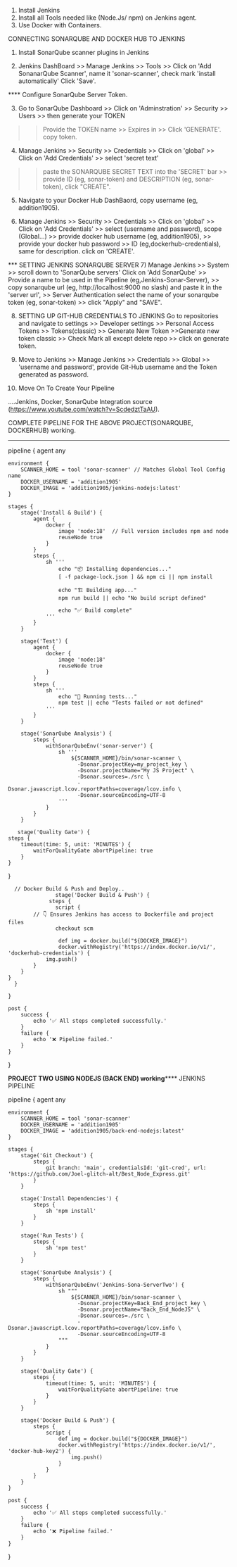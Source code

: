 1) Install Jenkins
2) Install all Tools needed like (Node.Js/ npm) on Jenkins agent.
3) Use Docker with Containers.


CONNECTING SONARQUBE AND DOCKER HUB TO JENKINS
1) Install SonarQube scanner plugins in Jenkins 

2) Jenkins DashBoard >> Manage Jenkins >> Tools >> Click on 'Add SonanarQube Scanner', name it 'sonar-scanner', check mark 'install automatically' Click 'Save'.

**** Configure SonarQube Server Token.

3) Go to SonarQube Dashboard >> Click on 'Adminstration'  >> Security >> Users >> then generate your TOKEN
 >> Provide the TOKEN name >> Expires in >> Click 'GENERATE'. copy token.

4) Manage Jenkins >> Security >> Credentials >> Click on 'global' >> Click on 'Add Credentials' >> select 'secret text'
>> paste the SONARQUBE SECRET TEXT into the 'SECRET' bar >> provide ID (eg, sonar-token) and DESCRIPTION (eg, sonar-token), click "CREATE".

5) Navigate to your Docker Hub DashBaord, copy username (eg, addition1905).

6) Manage Jenkins >> Security >> Credentials >> Click on 'global' >> Click on 'Add Credentials'  >> select (username and password), scope (Global...) >> provide docker hub username (eg, addition1905), >> provide your docker hub password >> ID (eg,dockerhub-credentials), same for description. click on 'CREATE'.

*** SETTING JENKINS SONARQUBE SERVER
7) Manage Jenkins >> System >> scroll down to 'SonarQube servers' Click on 'Add SonarQube' >> Provide a name to be used in the Pipeline (eg,Jenkins-Sonar-Server), >> copy sonarqube url (eg, http://localhost:9000 no slash) and paste it in the 'server url', >> Server Authentication select the name of your sonarqube token (eg, sonar-token) >> click "Apply" and "SAVE".


8) SETTING UP GIT-HUB CREDENTIALS TO JENKINS
 Go to repositories and navigate to settings >> Developer settings >> Personal Access Tokens >> Tokens(classic) >> Generate New Token >>Generate new token classic >> Check Mark all except delete repo >> click on generate token.

 9) Move to Jenkins >> Manage Jenkins >> Credentials >> Global >> 'username and password', provide Git-Hub username and the Token generated as password.

10) Move On To Create Your Pipeline

....Jenkins, Docker, SonarQube Integration source (https://www.youtube.com/watch?v=ScdedztTaAU).


   COMPLETE PIPELINE FOR THE ABOVE PROJECT(SONARQUBE, DOCKERHUB) working.
***************************************************************************************************************************
pipeline {
    agent any

    environment {
        SCANNER_HOME = tool 'sonar-scanner' // Matches Global Tool Config name
        DOCKER_USERNAME = 'addition1905'
        DOCKER_IMAGE = 'addition1905/jenkins-nodejs:latest'
    }

    stages {
        stage('Install & Build') {
            agent {
                docker {
                    image 'node:18'  // Full version includes npm and node
                    reuseNode true
                }
            }
            steps {
                sh '''
                    echo "📦 Installing dependencies..."
                    [ -f package-lock.json ] && npm ci || npm install

                    echo "🏗️ Building app..."
                    npm run build || echo "No build script defined"

                    echo "✅ Build complete"
                '''
            }
        }

        stage('Test') {
            agent {
                docker {
                    image 'node:18'
                    reuseNode true
                }
            }
            steps {
                sh '''
                    echo "🧪 Running tests..."
                    npm test || echo "Tests failed or not defined"
                '''
            }
        }

        stage('SonarQube Analysis') {
            steps {
                withSonarQubeEnv('sonar-server') {
                    sh '''
                        ${SCANNER_HOME}/bin/sonar-scanner \
                          -Dsonar.projectKey=my_project_key \
                          -Dsonar.projectName="My JS Project" \
                          -Dsonar.sources=./src \
                          -Dsonar.javascript.lcov.reportPaths=coverage/lcov.info \
                          -Dsonar.sourceEncoding=UTF-8
                    '''
                }
            }
        }

       stage('Quality Gate') {
    steps {
        timeout(time: 5, unit: 'MINUTES') {
            waitForQualityGate abortPipeline: true
        }
    }
}

      // Docker Build & Push and Deploy..
                   stage('Docker Build & Push') {
                 steps {
                   script {
            // 👇 Ensures Jenkins has access to Dockerfile and project files
                   checkout scm

                    def img = docker.build("${DOCKER_IMAGE}")
                    docker.withRegistry('https://index.docker.io/v1/', 'dockerhub-credentials') {
                img.push()
            }
        }
    }
      }

    }

    post {
        success {
            echo '✅ All steps completed successfully.'
        }
        failure {
            echo '❌ Pipeline failed.'
        }
    }
}


************************************PROJECT TWO USING NODEJS (BACK END) working****************************************
JENKINS PIPELINE

   pipeline {
    agent any

    environment {
        SCANNER_HOME = tool 'sonar-scanner'
        DOCKER_USERNAME = 'addition1905'
        DOCKER_IMAGE = 'addition1905/back-end-nodejs:latest'
    }

    stages {
        stage('Git Checkout') {
            steps {
                git branch: 'main', credentialsId: 'git-cred', url: 'https://github.com/Joel-glitch-alt/Best_Node_Express.git'
            }
        }

        stage('Install Dependencies') {
            steps {
                sh 'npm install'
            }
        }

        stage('Run Tests') {
            steps {
                sh 'npm test'
            }
        }

        stage('SonarQube Analysis') {
            steps {
                withSonarQubeEnv('Jenkins-Sona-ServerTwo') {
                    sh """
                        ${SCANNER_HOME}/bin/sonar-scanner \
                          -Dsonar.projectKey=Back_End_project_key \
                          -Dsonar.projectName="Back_End_NodeJS" \
                          -Dsonar.sources=./src \
                          -Dsonar.javascript.lcov.reportPaths=coverage/lcov.info \
                          -Dsonar.sourceEncoding=UTF-8
                    """
                }
            }
        }

        stage('Quality Gate') {
            steps {
                timeout(time: 5, unit: 'MINUTES') {
                    waitForQualityGate abortPipeline: true
                }
            }
        }

        stage('Docker Build & Push') {
            steps {
                script {
                    def img = docker.build("${DOCKER_IMAGE}")
                    docker.withRegistry('https://index.docker.io/v1/', 'docker-hub-key2') {
                        img.push()
                    }
                }
            }
        }
    }

    post {
        success {
            echo '✅ All steps completed successfully.'
        }
        failure {
            echo '❌ Pipeline failed.'
        }
    }
}
